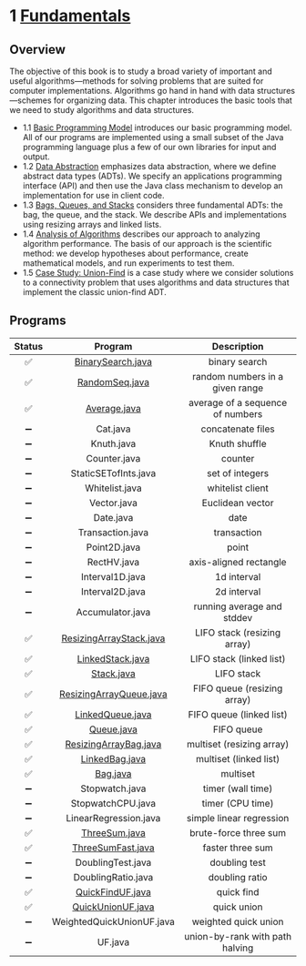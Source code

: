 # 1 [Fundamentals](https://algs4.cs.princeton.edu/10fundamentals/)

## Overview

The objective of this book is to study a broad variety of important and useful algorithms—methods for solving problems that are suited for computer implementations. Algorithms go hand in hand with data structures—schemes for organizing data. This chapter introduces the basic tools that we need to study algorithms and data structures. 

- 1.1 [Basic Programming Model](1.1%20Basic%20Programming%20Model) introduces our basic programming model. All of our programs are implemented using a small subset of the Java programming language plus a few of our own libraries for input and output.
- 1.2 [Data Abstraction](1.2%20Data%20Abstraction) emphasizes data abstraction, where we define abstract data types (ADTs). We specify an applications programming interface (API) and then use the Java class mechanism to develop an implementation for use in client code.
- 1.3 [Bags, Queues, and Stacks](1.3%20Bags,%20Queues,%20and%20Stacks) considers three fundamental ADTs: the bag, the queue, and the stack. We describe APIs and implementations using resizing arrays and linked lists.
- 1.4 [Analysis of Algorithms](1.4%20Analysis%20of%20Algorithms) describes our approach to analyzing algorithm performance. The basis of our approach is the scientific method: we develop hypotheses about performance, create mathematical models, and run experiments to test them.
- 1.5 [Case Study: Union-Find](1.5%20Union-Find) is a case study where we consider solutions to a connectivity problem that uses algorithms and data structures that implement the classic union-find ADT. 

## Programs

|Status|Program|Description|
|:----:|:-----:|:---------:|
|✅|[BinarySearch.java](1.1%20Basic%20Programming%20Model/BinarySearch.java)|binary search|
|✅|[RandomSeq.java](1.1%20Basic%20Programming%20Model/RandomSeq.java)|random numbers in a given range|
|✅|[Average.java](1.1%20Basic%20Programming%20Model/Average.java)|average of a sequence of numbers|
|➖|Cat.java|concatenate files|
|➖|Knuth.java|Knuth shuffle|
|➖|Counter.java|counter|
|➖|StaticSETofInts.java|set of integers|
|➖|Whitelist.java|whitelist client|
|➖|Vector.java|Euclidean vector|
|➖|Date.java|date|
|➖|Transaction.java|transaction|
|➖|Point2D.java|point|
|➖|RectHV.java|axis-aligned rectangle|
|➖|Interval1D.java|1d interval|
|➖|Interval2D.java|2d interval|
|➖|Accumulator.java|running average and stddev|
|✅|[ResizingArrayStack.java](1.3%20Bags,%20Queues,%20and%20Stacks/ResizingArrayStack.java)|LIFO stack (resizing array)|
|✅|[LinkedStack.java](1.3%20Bags,%20Queues,%20and%20Stacks/LinkedStack.java)|LIFO stack (linked list)|
|✅|[Stack.java](1.3%20Bags,%20Queues,%20and%20Stacks/Stack.java)|LIFO stack|
|✅|[ResizingArrayQueue.java](1.3%20Bags,%20Queues,%20and%20Stacks/ResizingArrayQueue.java)|FIFO queue (resizing array)|
|✅|[LinkedQueue.java](1.3%20Bags,%20Queues,%20and%20Stacks/LinkedQueue.java)|FIFO queue (linked list)|
|✅|[Queue.java](1.3%20Bags,%20Queues,%20and%20Stacks/Queue.java)|FIFO queue|
|✅|[ResizingArrayBag.java](1.3%20Bags,%20Queues,%20and%20Stacks/ResizingArrayQueue.java)|multiset (resizing array)|
|✅|[LinkedBag.java](1.3%20Bags,%20Queues,%20and%20Stacks/LinkedBag.java)|multiset (linked list)|
|✅|[Bag.java](1.3%20Bags,%20Queues,%20and%20Stacks/Bag.java)|multiset|
|➖|Stopwatch.java|timer (wall time)|
|➖|StopwatchCPU.java|timer (CPU time)|
|➖|LinearRegression.java|simple linear regression|
|✅|[ThreeSum.java](1.4%20Analysis%20of%20Algorithms/ThreeSum.java)|brute-force three sum|
|✅|[ThreeSumFast.java](1.4%20Analysis%20of%20Algorithms/ThreeSumFast.java)|faster three sum|
|➖|DoublingTest.java|doubling test|
|➖|DoublingRatio.java|doubling ratio|
|✅|[QuickFindUF.java](1.5%20Union-Find/QuickFindUF.java)|quick find|
|✅|[QuickUnionUF.java](1.5%20Union-Find/QuickUnionUF.java)|quick union|
|➖|WeightedQuickUnionUF.java|weighted quick union|
|➖|UF.java|union-by-rank with path halving|
